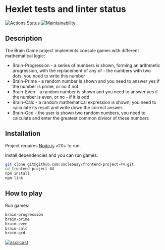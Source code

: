 # Hexlet tests and linter status

[![Actions Status](https://github.com/unclebusy/frontend-project-44/workflows/hexlet-check/badge.svg)](https://github.com/unclebusy/frontend-project-44/actions) [![Maintainability](https://api.codeclimate.com/v1/badges/a99a88d28ad37a79dbf6/maintainability)](https://codeclimate.com/github/unclebusy/frontend-project-44/maintainability)

## Description

The Brain Game project implements console games with different mathematical logic:

- Brain-Progression - a series of numbers is shown, forming an arithmetic progression, with the replacement of any of - the numbers with two dots, you need to write this number
- Brain-Prime - a random number is shown and you need to answer yes if the number is prime, or no if not.
- Brain-Even - a random number is shown and you need to answer yes if the number is even, or no - if it is odd
- Brain-Calc - a random mathematical expression is shown, you need to calculate its result and write down the correct answer.
- Brain-Gcd - the user is shown two random numbers, you need to calculate and enter the greatest common divisor of these numbers

## Installation

Project requires [Node.js](https://nodejs.org/) v20+ to run.

Install dependencies and you can run games:

```sh
git clone git@github.com:unclebusy/frontend-project-44.git
cd frontend-project-44
npm install
npm link
```

## How to play

Run games:

```sh
brain-progression
brain-prime
brain-even
brain-calc
brain-gcd
```

[![asciicast](https://i.ibb.co/Vxjtmgx/444.jpg)](https://asciinema.org/a/lmA37IzpEaZDc3scV9Q4hLPTR)
